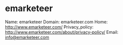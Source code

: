 
# emarketeer

Name: emarketeer
Domain: emarketeer.com
Home: http://www.emarketeer.com/
Privacy_policy: http://www.emarketeer.com/about/privacy-policy/
Email: info@emarketeer.com

